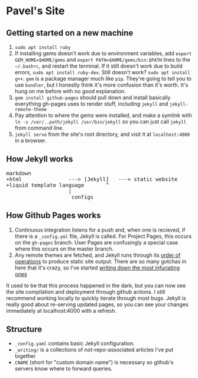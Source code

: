 # Pavel's Site


## Getting started on a new machine

1. `sudo apt install ruby`
2. If installing gems doesn't work due to environment variables, add `export GEM_HOME=$HOME/gems` and `export PATH=$HOME/gems/bin:$PATH` lines to the `~/.bashrc`, and restart the terminal. If it still doesn't work due to build errors, `sudo apt install ruby-dev`. Still doesn't work? `sudo apt install g++`. `gem` is a package manager much like `pip`. They're going to tell you to use `bundler`, but I honestly think it's more confusion than it's worth. It's hung on me before with no good explanation.
3. `gem install github-pages` should pull down and install basically everything gh-pages uses to render stuff, including `jekyll` and `jekyll-remote-theme`
4. Pay attention to where the gems were installed, and make a symlink with `ln -s /var/..path/jekyll /usr/bin/jekyll` so you can just call `jekyll` from command line.
5. `jekyll serve` from the site's root directory, and visit it at `localhost:4000` in a browser.


## How Jekyll works

<pre>markdown
+html				---> [Jekyll]   ---> static website
+liquid template language		^
					|
				     configs</pre>


## How Github Pages works

1. Continuous integration listens for a push and, when one is recieved, if there is a `_config.yml` file, Jekyll is called. For Project Pages, this occurs on the `gh-pages` branch. User Pages are confusingly a special case where this occurs on the master branch.
2. Any remote themes are fetched, and Jekyll runs through its [order of operations](https://github.com/pavelkomarov/hyde#order-of-operations-for-jekyll) to produce static site output. There are so many gotchas in here that it's crazy, so I've started [writing down the most infuriating ones](https://github.com/pavelkomarov/pavel-theme#important-notes)

It used to be that this process happened in the dark, but you can now see the site compilation and deployment through github actions. I still recommend working locally to quickly iterate through most bugs. Jekyll is really good about re-serving updated pages, so you can see your changes immediately at localhost:4000 with a refresh.

## Structure
- `_config.yaml` contains basic Jekyll configuration.
- `_writing/` is a collections of not-repo-associated articles I've put together
- `CNAME` (short for "custom domain name") is necessary so github's servers know where to forward queries.


